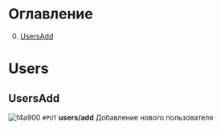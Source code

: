 # Оглавление

0. [UsersAdd](#UsersAdd)

# Users

## UsersAdd
![f4a900](https://placehold.co/10x10/f4a900/f4a900.png#center) `#PUT` **users/add** Добавление нового пользователя


